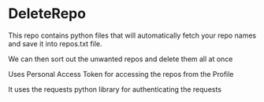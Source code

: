 # DeleteRepo
This repo contains python files that will automatically fetch your repo names and save it into repos.txt file.

We can then sort out the unwanted repos and delete them all at once 

Uses Personal Access Token for accessing the repos from the Profile

It uses the requests python library for authenticating the requests
